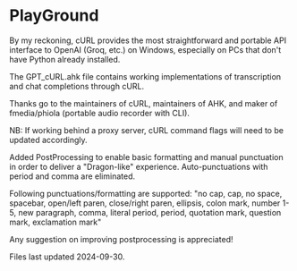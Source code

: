 # PlayGround
By my reckoning, cURL provides the most straightforward and portable API interface to OpenAI (Groq, etc.) on Windows, especially on PCs that don't have Python already installed.

The GPT_cURL.ahk file contains working implementations of transcription and chat completions through cURL.

Thanks go to the maintainers of cURL, maintainers of AHK, and maker of fmedia/phiola (portable audio recorder with CLI).

NB: If working behind a proxy server, cURL command flags will need to be updated accordingly.

Added PostProcessing to enable basic formatting and manual punctuation in order to deliver a "Dragon-like" experience.  Auto-punctuations with period and comma are eliminated.  

Following punctuations/formatting are supported: 
"no cap, cap, no space, spacebar, open/left paren, close/right paren, ellipsis, colon mark, number 1-5, new paragraph, comma, literal period, period, quotation mark, question mark, exclamation mark"

Any suggestion on improving postprocessing is appreciated!


Files last updated 2024-09-30.

